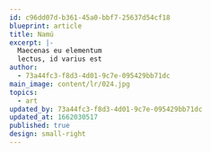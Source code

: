 ```yaml
---
id: c96dd07d-b361-45a0-bbf7-25637d54cf18
blueprint: article
title: Namú
excerpt: |-
  Maecenas eu elementum
  lectus, id varius est
author:
  - 73a44fc3-f8d3-4d01-9c7e-095429bb71dc
main_image: content/lr/024.jpg
topics:
  - art
updated_by: 73a44fc3-f8d3-4d01-9c7e-095429bb71dc
updated_at: 1662030517
published: true
design: small-right
---
```

